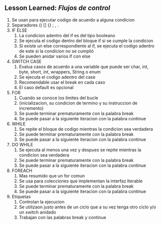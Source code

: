 ## Lesson Learned: *Flujos de control*
1. Se usan para ejecutar codigo de acuerdo a alguna condicion
2. Separadores () [] {} ; , .
3. IF ELSE
   1. La condicion adentro del if es del tipo booleano
   2. Se ejecuta el codigo dentro del bloque if si se cumple la condicion
   3. Si existe un else correspondiente al if, se ejecuta el codigo adentro de este si la condicion no se cumplió
   4. Se pueden anidar varios if con else
4. SWITCH CASE
   1. Evalua casos de acuerdo a una variable que puede ser char, int, byte, short, int, wrappers, String o enum
   2. Se ejecuta el codigo adentro del case
   3. Recomendable usar el break en cada caso
   4. El caso default es opcional
5. FOR
   1. Cuando se conoce los limites del bucle
   2. (inicializacion, su condicion de termino y su instruccion de incremento)
   3. Se puede terminar prematuramente con la palabra break
   4. Se puede pasar a la siguiente iteracion con la palabra continue
6. WHILE
   1. Se repite el bloque de codigo mientras la condicion sea verdadera
   2. Se puede terminar prematuramente con la palabra break
   3. Se puede pasar a la siguiente iteracion con la palabra continue
7. DO WHILE
   1. Se ejecuta al menos una vez y despues se repite mientras la condicion sea verdadera
   2. Se puede terminar prematuramente con la palabra break
   3. Se puede pasar a la siguiente iteracion con la palabra continue
8. FOREACH
   1. Mas resumido que un for comun 
   2. Se usa para colecciones que implementan la interfaz Iterable
   3. Se puede terminar prematuramente con la palabra break
   4. Se puede pasar a la siguiente iteracion con la palabra continue
9. Etiquetas
   1. Controlan la ejecucion
   2. Se utilizaon justo antes de un ciclo que a su vez tenga otro ciclo y/o un switch anidado
   3. Trabajan con las palabras break y continue 
